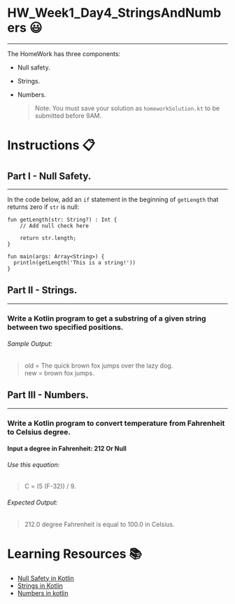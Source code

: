 # HW_Week1_Day4_StringsAndNumbers 😃
---
The HomeWork has three components:
- Null safety.
- Strings.
- Numbers.

    > Note: You must save your solution as `homeworkSolution.kt` to be submitted before 9AM.
# Instructions 📋

## Part I - Null Safety.
---
In the code below, add an `if` statement in the beginning of `getLength` that
returns zero if `str` is null:

<?code-excerpt "null_safety_codelab/bin/type_promotion.dart" replace="/.*if\ \(.*\n.*\n.*//g"?>
```dart:run-dartpad:ga_id-null_checking:null_safety-true
fun getLength(str: String?) : Int {
    // Add null check here
    
    return str.length;
}

fun main(args: Array<String>) {
  println(getLength('This is a string!'))
}
```

## Part II - Strings.
---
###  Write a Kotlin program to get a substring of a given string between two specified positions.
###### Sample Output:

> old = The quick brown fox jumps over the lazy dog.                                                            
new = brown fox jumps.


## Part III - Numbers.
---
###  Write a Kotlin program to convert temperature from Fahrenheit to Celsius degree.
#### Input a degree in Fahrenheit: 212 Or Null

###### Use this equation:
>  C = (5 (F-32)) / 9.
###### Expected Output:

> 212.0 degree Fahrenheit is equal to 100.0 in Celsius.

# Learning Resources  📚
* [Null Safety in Kotlin](https://kotlinlang.org/docs/reference/null-safety.html)
* [Strings in Kotlin](https://www.w3schools.com/kotlin/kotlin_strings.php)
* [Numbers in kotlin](https://kotlinlang.org/docs/basic-types.html#floating-point-types)

